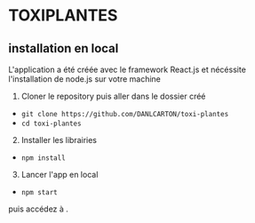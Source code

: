 # TOXIPLANTES

## installation en local

L'application a été créée avec le framework React.js et nécéssite l'installation de node.js sur votre machine

1. Cloner le repository puis aller dans le dossier créé
- `git clone https://github.com/DANLCARTON/toxi-plantes`
- `cd toxi-plantes`

2. Installer les librairies
- `npm install`

3. Lancer l'app en local
- `npm start`

puis accédez à [](http://localhost:3000).